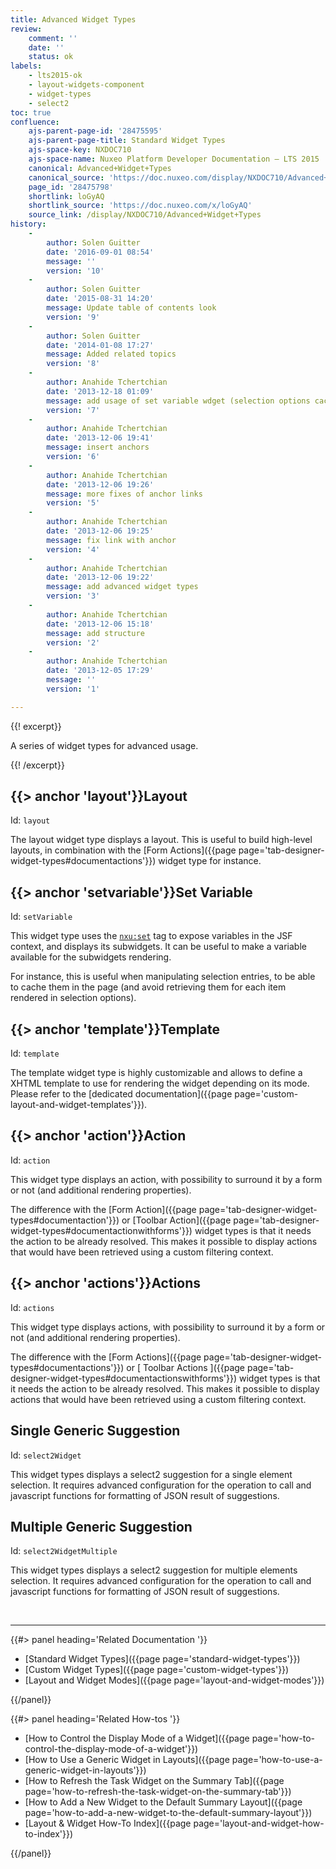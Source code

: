 ```yaml
---
title: Advanced Widget Types
review:
    comment: ''
    date: ''
    status: ok
labels:
    - lts2015-ok
    - layout-widgets-component
    - widget-types
    - select2
toc: true
confluence:
    ajs-parent-page-id: '28475595'
    ajs-parent-page-title: Standard Widget Types
    ajs-space-key: NXDOC710
    ajs-space-name: Nuxeo Platform Developer Documentation — LTS 2015
    canonical: Advanced+Widget+Types
    canonical_source: 'https://doc.nuxeo.com/display/NXDOC710/Advanced+Widget+Types'
    page_id: '28475798'
    shortlink: loGyAQ
    shortlink_source: 'https://doc.nuxeo.com/x/loGyAQ'
    source_link: /display/NXDOC710/Advanced+Widget+Types
history:
    - 
        author: Solen Guitter
        date: '2016-09-01 08:54'
        message: ''
        version: '10'
    - 
        author: Solen Guitter
        date: '2015-08-31 14:20'
        message: Update table of contents look
        version: '9'
    - 
        author: Solen Guitter
        date: '2014-01-08 17:27'
        message: Added related topics
        version: '8'
    - 
        author: Anahide Tchertchian
        date: '2013-12-18 01:09'
        message: add usage of set variable wdget (selection options cache)
        version: '7'
    - 
        author: Anahide Tchertchian
        date: '2013-12-06 19:41'
        message: insert anchors
        version: '6'
    - 
        author: Anahide Tchertchian
        date: '2013-12-06 19:26'
        message: more fixes of anchor links
        version: '5'
    - 
        author: Anahide Tchertchian
        date: '2013-12-06 19:25'
        message: fix link with anchor
        version: '4'
    - 
        author: Anahide Tchertchian
        date: '2013-12-06 19:22'
        message: add advanced widget types
        version: '3'
    - 
        author: Anahide Tchertchian
        date: '2013-12-06 15:18'
        message: add structure
        version: '2'
    - 
        author: Anahide Tchertchian
        date: '2013-12-05 17:29'
        message: ''
        version: '1'

---
```

{{! excerpt}}

A series of widget types for advanced usage.

{{! /excerpt}}

## {{> anchor 'layout'}}Layout

Id: `layout`

The layout widget type displays a layout. This is useful to build high-level layouts, in combination with the [Form Actions]({{page page='tab-designer-widget-types#documentactions'}}) widget type for instance.

## {{> anchor 'setvariable'}}Set Variable

Id: `setVariable`

This widget type uses the [`nxu:set`](http://nxuset) tag to expose variables in the JSF context, and displays its subwidgets. It can be useful to make a variable available for the subwidgets rendering.

For instance, this is useful when manipulating selection entries, to be able to cache them in the page (and avoid retrieving them for each item rendered in selection options).

## {{> anchor 'template'}}Template

Id: `template`

The template widget type is highly customizable and allows to define a XHTML template to use for rendering the widget depending on its mode. Please refer to the [dedicated documentation]({{page page='custom-layout-and-widget-templates'}}).

## {{> anchor 'action'}}Action

Id: `action`

This widget type displays an action, with possibility to surround it by a form or not (and additional rendering properties).

The difference with the [Form Action]({{page page='tab-designer-widget-types#documentaction'}}) or [Toolbar Action]({{page page='tab-designer-widget-types#documentactionwithforms'}}) widget types is that it needs the action to be already resolved. This makes it possible to display actions that would have been retrieved using a custom filtering context.

## {{> anchor 'actions'}}Actions

Id: `actions`

This widget type displays actions, with possibility to surround it by a form or not (and additional rendering properties).

The difference with the [Form Actions]({{page page='tab-designer-widget-types#documentactions'}}) or [ Toolbar Actions ]({{page page='tab-designer-widget-types#documentactionswithforms'}}) widget types is that it needs the action to be already resolved. This makes it possible to display actions that would have been retrieved using a custom filtering context.

## Single Generic Suggestion

Id: `select2Widget`

This widget types displays a select2 suggestion for a single element selection. It requires advanced configuration for the operation to call and javascript functions for formatting of JSON result of suggestions.

## Multiple Generic Suggestion

Id: `select2WidgetMultiple`

This widget types displays a select2 suggestion for multiple elements selection. It requires advanced configuration for the operation to call and javascript functions for formatting of JSON result of suggestions.

&nbsp;

* * *

<div class="row" data-equalizer data-equalize-on="medium"><div class="column medium-6">{{#> panel heading='Related Documentation '}}

*   [Standard Widget Types]({{page page='standard-widget-types'}})
*   [Custom Widget Types]({{page page='custom-widget-types'}})
*   [Layout and Widget Modes]({{page page='layout-and-widget-modes'}})

{{/panel}}</div><div class="column medium-6">{{#> panel heading='Related How-tos '}}

*   [How to Control the Display Mode of a Widget]({{page page='how-to-control-the-display-mode-of-a-widget'}})
*   [How to Use a Generic Widget in Layouts]({{page page='how-to-use-a-generic-widget-in-layouts'}})
*   [How to Refresh the Task Widget on the Summary Tab]({{page page='how-to-refresh-the-task-widget-on-the-summary-tab'}})
*   [How to Add a New Widget to the Default Summary Layout]({{page page='how-to-add-a-new-widget-to-the-default-summary-layout'}})
*   [Layout & Widget How-To Index]({{page page='layout-and-widget-how-to-index'}})

{{/panel}}</div></div>
